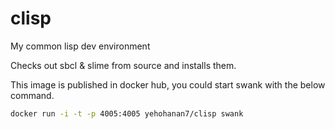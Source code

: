 # clisp
My common lisp dev environment

Checks out sbcl & slime from source and installs them.

This image is published in docker hub, you could start swank with the below command.

```bash
docker run -i -t -p 4005:4005 yehohanan7/clisp swank
```

